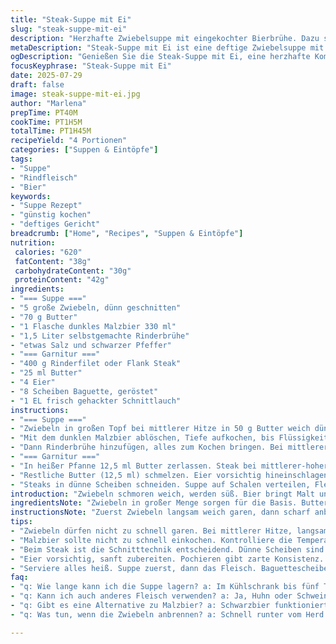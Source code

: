 ```yaml
---
title: "Steak-Suppe mit Ei"
slug: "steak-suppe-mit-ei"
description: "Herzhafte Zwiebelsuppe mit eingekochter Bierbrühe. Dazu saftiges Rindersteak scharf angebraten, gebutterte Spiegeleier und knusprige Baguette-Crostini. Geschmorte Zwiebeln mit Karamellnoten. Die Suppe wird um ein dunkles Malzbier und eine hausgemachte Rinderbrühe ergänzt. Frischer Schnittlauch ersetzt die Petersilie. Für die Ei-Komponente pochieren statt braten, für eine zarte Textur. Geschmacklich kräftig, die Zutaten in kleinen Portionen für vier Personen berechnet."
metaDescription: "Steak-Suppe mit Ei ist eine deftige Zwiebelsuppe mit geschmortem Rindersteak und Spiegeleiern. Ein Festessen für kalte Tage"
ogDescription: "Genießen Sie die Steak-Suppe mit Ei, eine herzhafte Kombination aus Zwiebeln, Rindersteak und knusprigem Brot, perfekt für Herbstabende"
focusKeyphrase: "Steak-Suppe mit Ei"
date: 2025-07-29
draft: false
image: steak-suppe-mit-ei.jpg
author: "Marlena"
prepTime: PT40M
cookTime: PT1H5M
totalTime: PT1H45M
recipeYield: "4 Portionen"
categories: ["Suppen & Eintöpfe"]
tags:
- "Suppe"
- "Rindfleisch"
- "Bier"
keywords:
- "Suppe Rezept"
- "günstig kochen"
- "deftiges Gericht"
breadcrumb: ["Home", "Recipes", "Suppen & Eintöpfe"]
nutrition: 
 calories: "620"
 fatContent: "38g"
 carbohydrateContent: "30g"
 proteinContent: "42g"
ingredients:
- "=== Suppe ==="
- "5 große Zwiebeln, dünn geschnitten"
- "70 g Butter"
- "1 Flasche dunkles Malzbier 330 ml"
- "1,5 Liter selbstgemachte Rinderbrühe"
- "etwas Salz und schwarzer Pfeffer"
- "=== Garnitur ==="
- "400 g Rinderfilet oder Flank Steak"
- "25 ml Butter"
- "4 Eier"
- "8 Scheiben Baguette, geröstet"
- "1 EL frisch gehackter Schnittlauch"
instructions:
- "=== Suppe ==="
- "Zwiebeln in großen Topf bei mittlerer Hitze in 50 g Butter weich dünsten, etwa 12 Minuten. Dann die Hitze erhöhen, öfter rühren, bis Zwiebeln goldbraun und gut karamellisiert sind, ca. 6 Minuten."
- "Mit dem dunklen Malzbier ablöschen, Tiefe aufkochen, bis Flüssigkeit halb reduziert ist, ca. 7 Minuten."
- "Dann Rinderbrühe hinzufügen, alles zum Kochen bringen. Bei mittlerer Hitze offen circa 25 Minuten köcheln, bis die Flüssigkeit etwa um die Hälfte reduziert ist. Mit Salz und Pfeffer abschmecken."
- "=== Garnitur ==="
- "In heißer Pfanne 12,5 ml Butter zerlassen. Steak bei mittlerer-hoher Hitze von jeder Seite 3-4 Minuten scharf anbraten, gewünschter Gargrad. Salzen und pfeffern, beiseite legen. Pfanne kurz säubern."
- "Restliche Butter (12,5 ml) schmelzen. Eier vorsichtig hineinschlagen, bei kleiner Hitze 4-5 Minuten braten, nur eine Seite, das Eigelb weich. Nach Wunsch mit einem runden Ausstecher (7 cm Durchmesser) Ei zurechtschneiden."
- "Steaks in dünne Scheiben schneiden. Suppe auf Schalen verteilen, Fleisch darauf legen. Je zwei geröstete Baguettescheiben auf die Suppe geben, Ei oben drauf. Mit frisch gehacktem Schnittlauch bestreuen."
introduction: "Zwiebeln schmoren weich, werden süß. Bier bringt Malt und Tiefe rein. Fleisch auf den Punkt, kurz und scharf. Eier sanft, hellgelb, weich. Baguette knusprig, hält Stand. All das zusammen, rustikal. Für bisschen Feierabend oder Sonntag. Klar, es braucht Zeit. Geduld beim Karamellisieren. Keine Eile beim Reduzieren. Dann wird’s gut. Schnittlauch statt klassisch - etwas Frische. Die Suppe satt und voller Charakter. Kein schnelles Zeug. Arbeit, die sich auszahlt. Das Bier nicht hell, sondern dunkel, mehr Würze. Steak grob geschnitten, nicht zu dünn, Fleisch spürt man. Ei als sanfter Kontrast. Einfach, bodenständig. Will Wärme und Fülle. Perfekt für Herbst oder kühle Tage. Ohne Milch, bisschen Butter für Geschmack. Passt wie gemacht für vier hungrige Esser. Einfach vorbereiten, dann genießen."
ingredientsNote: "Zwiebeln in großer Menge sorgen für die Basis. Butter sollte gesalzen sein, Qualität spürbar. Dunkles Malzbier statt helles, dunkles bringt karamellige Noten und Tiefe. Brühe selbstgemacht oder gute Qualität, damit wenig Würze fehlt. Fleisch darf nicht in dünne Streifen zerfallen, da sonst Textur flöten geht. Für die Eier wird ein sanftes Braten oder gar ein pochieren empfohlen, schonender für den Geschmack. Baguette am besten frisch, leicht hart, damit es nicht durchweicht. Schnittlauch wirkt als Frischegeber, ersetzt Petersilie. Butter für Anbraten und Eier separat portionieren, damit nichts verbrennt. Salz und Pfeffer sparsam dosiert, da Fleisch und Brühe bereits Würze mitbringen."
instructionsNote: "Zuerst Zwiebeln langsam weich garen, dann scharf anbraten, keine Angst vor Farbe. Malzbier langsam einkochen, nicht zu schnell, sonst bitter. Brühe hinzufügen und offen köcheln lassen, bis die Menge sich deutlich reduziert hat. Suppe abschmecken. Fleisch in einer separaten Pfanne bei hoher Temperatur scharf anbraten, Pfanne danach auswischen, sonst Ei-Aromen werden beeinträchtigt. Eier in der zweiten Butterportion zubereiten, nur auf einer Seite braten für sanft gegarte Eigelbe. Formgebung mittels Ausstecher für das Ei ist optional, wird optisch schöner. Fleisch dünn schneiden, nie zu heiß auf Teller legen, sonst Suppe zu schnell kalt. Zusammensetzen in Etappen, zuerst Suppe, dann Fleisch, Brotscheiben und Ei abschließend. Schnittlauch frisch darüber streuen, direkt vor dem Servieren. Suppe heiß servieren, dazu Brot knusprig. Wenig Zeit zwischen Ei fertigmachen und Servieren, sonst verlaufen die Eier."
tips:
- "Zwiebeln dürfen nicht zu schnell garen. Bei mittlerer Hitze, langsam schmoren. Karamellisierung bringt Tiefe und Geschmack. Dreh sie öfters um. Keine Eile. Zeit bringt süßere Aromen. Butter leicht salzig verwenden, damit Geschmack bleibt. Hohe Qualität ist wichtig. Dunkles Malzbier variieren. Experimentieren mit verschiedenen Marken möglich."
- "Malzbier sollte nicht zu schnell einkochen. Kontrolliere die Temperatur. Wenn zu heiß, wird es bitter. Auch die Brühe ist wichtig. Selbstgemacht wenn möglich. Qualität bringt Würze, wenig Salz nötig. Wenn du Brühe kaufst, achte auf die Zutaten. Wenig künstliche Geschmäcker. Immer besser, frisch gemacht."
- "Beim Steak ist die Schnitttechnik entscheidend. Dünne Scheiben sind nicht ideal. Wenn das Fleisch dünn ist, verliert es die Textur. Steaks bei hoher Temperatur anbraten für die Röstkruste. Helle Pfanne danach säubern. Sonst Geschmack von Steak bleibt im Ei. Jede Pfanne hat ihren eigenen Charakter."
- "Eier vorsichtig, sanft zubereiten. Pochieren gibt zarte Konsistenz. Butterschichten sind wichtig. Nur eine Seite braten für weiche Eigelbe. Sei kreativ dabei. Ausstechen der Eier geht für bessere Optik. Aber muss nicht sein. Schnittlauch gibt Frische, Petersilien als Ersatz vergessen."
- "Serviere alles heiß. Suppe zuerst, dann das Fleisch. Baguettescheiben zur Suppe, Eier darauf. Das Zusammenspiel wichtig. Timing ist ausschlaggebend. Platz am Tisch einplanen. Heißportionsweise servieren. Lange Wartezeiten vermeiden. Dann bleibt alles frisch und lecker."
faq:
- "q: Wie lange kann ich die Suppe lagern? a: Im Kühlschrank bis fünf Tage. Einfrieren ist möglich, jedoch Geschmack leicht anders. Bei Bedarf aufwärmen. Suppe verliert ein wenig Frische. Nicht lange lagern."
- "q: Kann ich auch anderes Fleisch verwenden? a: Ja, Huhn oder Schwein geht auch. Geschmack wird etwas anders.resultat ist gut. Bei Huhn vielleicht mehr Gewürze. Zutaten passen anpassen. Jeder nach seinem Gusto."
- "q: Gibt es eine Alternative zu Malzbier? a: Schwarzbier funktioniert gut. Dunkles Pils ist auch möglich. Aber Malzbier bringt besonderen Geschmack. Achte auf malzige Noten um die Tiefe zu behalten und Balance. Alternativen immer anpassen."
- "q: Was tun, wenn die Zwiebeln anbrennen? a: Schnell runter vom Herd. Hitze reduzieren. Mit etwas Brühe ablöschen hilft. Röstgeschmack bleibt. Sofort umrühren. Kontrolle behalten, чтоб sie süß und nicht bitter sind."

---
```

